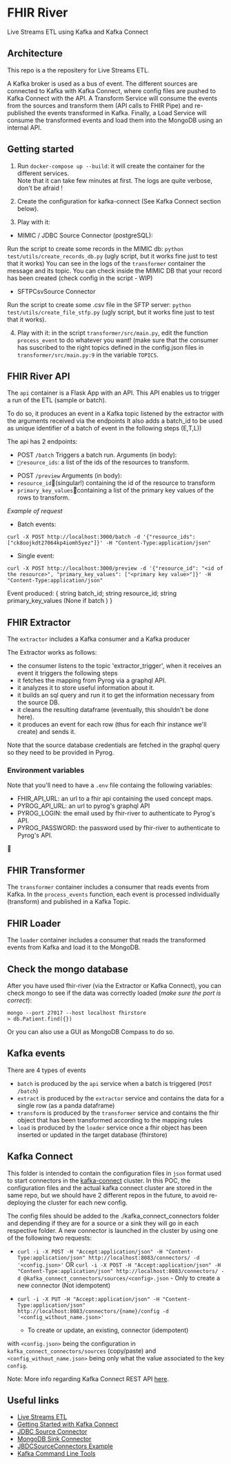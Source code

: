 # FHIR River

Live Streams ETL using Kafka and Kafka Connect

## Architecture

This repo is a the repositery for Live Streams ETL.

A Kafka broker is used as a bus of event.
The different sources are connected to Kafka with Kafka Connect, where config files are pushed to Kafka Connect with the API.
A Transform Service will consume the events from the sources and transform them (API calls to FHIR Pipe) and re-published
the events transformed in Kafka. Finally, a Load Service will consume the transformed events and load them into the MongoDB
using an internal API.

## Getting started

1. Run `docker-compose up --build`: it will create the container for the different services.  
   Note that it can take few minutes at first. The logs are quite verbose, don't be afraid !

2. Create the configuration for kafka-connect (See Kafka Connect section below).

3. Play with it:

- MIMIC / JDBC Source Connector (postgreSQL):

Run the script to create some records in the MIMIC db: `python test/utils/create_records_db.py` (ugly script,
but it works fine just to test that it works)
You can see in the logs of the `transformer` container the message and its topic. You can check inside the MIMIC DB
that your record has been created (check config in the script - WIP)

- SFTPCsvSource Connector

Run the script to create some .csv file in the SFTP server: `python test/utils/create_file_stfp.py` (ugly script,
but it works fine just to test that it works).

4. Play with it: in the script `transformer/src/main.py`, edit the function `process_event` to do whatever you want!
   (make sure that the consumer has suscribed to the right topics defined in the config.json files in `transformer/src/main.py:9`
   in the variable `TOPICS`.

## FHIR River API

The `api` container is a Flask App with an API.
This API enables us to trigger a run of the ETL (sample or batch).

To do so, it produces an event in a Kafka topic listened by the extractor with the arguments received via the endpoints
It also adds a batch_id to be used as unique identifier of a batch of event in the following steps (E,T,L))

The api has 2 endpoints:

- POST `/batch`
  Triggers a batch run.
  Arguments (in body):
- `resource_ids`: a list of the ids of the resources to transform.

* POST `/preview`
  Arguments (in body):
* `resource_id`(singular!) containing the id of the resource to transform
* `primary_key_values`containing a list of the primary key values of the rows to transform.

_Example of request_

- Batch events:

```
curl -X POST http://localhost:3000/batch -d '{"resource_ids": ["ck8oojkdt27064kp4iomh5yez"]}' -H "Content-Type:application/json"
```

- Single event:

```
curl -X POST http://localhost:3000/preview -d '{"resource_id": "<id of the resource>", "primary_key_values": ["<primary key value>"]}' -H "Content-Type:application/json"
```

Event produced:
{
string batch_id;
string resource_id;
string primary_key_values (None if batch )
}

## FHIR Extractor

The `extractor` includes a Kafka consumer and a Kafka producer

The Extractor works as follows:

- the consumer listens to the topic 'extractor_trigger', when it receives an event it triggers the following steps
- it fetches the mapping from Pyrog via a graphql API.
- it analyzes it to store useful information about it.
- it builds an sql query and run it to get the information necessary from the source DB.
- it cleans the resulting dataframe (eventually, this shouldn't be done here).
- it produces an event for each row (thus for each fhir instance we'll create) and sends it.

Note that the source database credentials are fetched in the graphql query so they need to be provided in Pyrog.

### Environment variables

Note that you'll need to have a `.env` file containg the following variables:

- FHIR_API_URL: an url to a fhir api containing the used concept maps.
- PYROG_API_URL: an url to pyrog's graphql API
- PYROG_LOGIN: the email used by fhir-river to authenticate to Pyrog's API.
- PYROG_PASSWORD: the password used by fhir-river to authenticate to Pyrog's API.



## FHIR Transformer

The `transformer` container includes a consumer that reads events from Kafka.
In the `process_events` function, each event is processed individually (transform) and published in a Kafka Topic.

## FHIR Loader

The `loader` container includes a consumer that reads the transformed events from Kafka and load it to the MongoDB.

## Check the mongo database

After you have used fhir-river (via the Extractor or Kafka Connect), you can check mongo to see if the data was correctly loaded (_make sure the port is correct_):

```
mongo --port 27017 --host localhost fhirstore
> db.Patient.find({})
```

Or you can also use a GUI as MongoDB Compass to do so.

## Kafka events

There are 4 types of events

- `batch` is produced by the `api` service when a batch is triggered (`POST /batch`)
- `extract` is produced by the `extractor` service and contains the data for a single row (as a panda dataframe)
- `transform` is produced by the `transformer` service and contains the fhir object that has been transformed according to the mapping rules
- `load` is produced by the `loader` service once a fhir object has been inserted or updated in the target database (fhirstore)

## Kafka Connect

This folder is intended to contain the configuration files in `json` format used to start connectors in the
[kafka-connect](https://docs.confluent.io/current/connect/) cluster.
In this POC, the configuration files and the actual kafka connect cluster are stored in the same repo, but we should
have 2 different repos in the future, to avoid re-deploying the cluster for each new config.

The config files should be added to the ./kafka_connect_connectors folder and depending if they are for a source or a sink they will go in each respective folder.
A new connector is launched in the cluster by using one of the following two requests:

- `curl -i -X POST -H "Accept:application/json" -H "Content-Type:application/json" http://localhost:8083/connectors/ -d '<config.json>'`
  OR `curl -i -X POST -H "Accept:application/json" -H "Content-Type:application/json" http://localhost:8083/connectors/ -d @kafka_connect_connectors/sources/<config>.json` - Only to create a new connector (Not idempotent)

- `curl -i -X PUT -H "Accept:application/json" -H "Content-Type:application/json" http://localhost:8083/connectors/{name}/config -d '<config_without_name.json>'`
  - To create or update, an existing, connector (idempotent)

with `<config.json>` being the configuration in `kafka_connect_connectors/sources` (copy/paste) and `<config_without_name.json>`
being only what the value associated to the key `config`.

Note: More info regarding Kafka Connect REST API [here](https://docs.confluent.io/current/connect/references/restapi.html).

## Useful links

- [Live Streams ETL](https://qconsf.com/sf2016/system/files/keynotes-slides/etl_is_dead_long-live_streams.pdf)
- [Getting Started with Kafka Connect](https://docs.confluent.io/current/connect/userguide.html)
- [JDBC Source Connector](https://docs.confluent.io/current/connect/kafka-connect-jdbc/source-connector/index.html)
- [MongoDB Sink Connector](https://www.mongodb.com/blog/post/getting-started-with-the-mongodb-connector-for-apache-kafka-and-mongodb-atlas)
- [JBDCSourceConnectors Example](https://www.confluent.io/blog/kafka-connect-deep-dive-jdbc-source-connector/#specifying-tables)
- [Kafka Command Line Tools](https://kafka.apache.org/quickstart)
